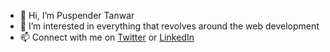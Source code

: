 - 👋 Hi, I’m Puspender Tanwar
- 👀 I’m interested in everything that revolves around the web development
- 📫 Connect with me on [Twitter](https://twitter.com/puspendert) or [LinkedIn](https://www.linkedin.com/in/puspender/)
